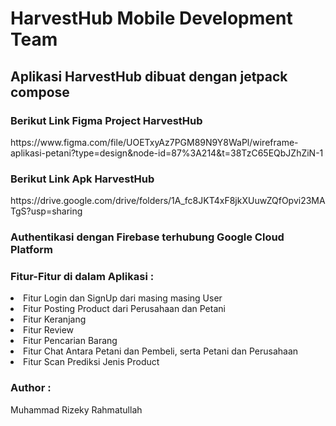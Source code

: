 <h1>HarvestHub Mobile Development Team</h1>

<h2>Aplikasi HarvestHub dibuat dengan jetpack compose</h2>
  
<h3>Berikut Link Figma Project HarvestHub</h3>  
<p>https://www.figma.com/file/UOETxyAz7PGM89N9Y8WaPl/wireframe-aplikasi-petani?type=design&node-id=87%3A214&t=38TzC65EQbJZhZiN-1</p>

<h3>Berikut Link Apk HarvestHub</h3>  
<p>https://drive.google.com/drive/folders/1A_fc8JKT4xF8jkXUuwZQfOpvi23MATgS?usp=sharing</p>
<h3>Authentikasi dengan Firebase terhubung Google Cloud Platform</h3>
<h3>Fitur-Fitur di dalam Aplikasi : </h3>
  <li>Fitur Login dan SignUp dari masing masing User</li>
  <li>Fitur Posting Product dari Perusahaan dan Petani</li>
  <li>Fitur Keranjang</li>
  <li>Fitur Review</li>
  <li>Fitur Pencarian Barang</li>
  <li>Fitur Chat Antara Petani dan Pembeli, serta Petani dan Perusahaan</li>
  <li>Fitur Scan Prediksi Jenis Product</li>

<h3>Author : </h3>
Muhammad Rizeky Rahmatullah



